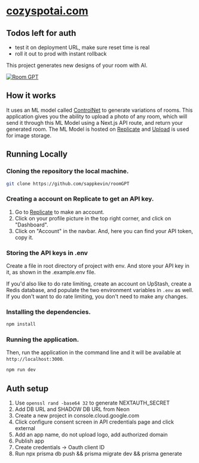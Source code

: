 
# [cozyspotai.com](https://cozyspotai.com)

## Todos left for auth

- test it on deployment URL, make sure reset time is real
- roll it out to prod with instant rollback

This project generates new designs of your room with AI.

[![Room GPT](./public/screenshot.png)](https://cozyspotai.com)

## How it works

It uses an ML model called [ControlNet](https://github.com/lllyasviel/ControlNet) to generate variations of rooms. This application gives you the ability to upload a photo of any room, which will send it through this ML Model using a Next.js API route, and return your generated room. The ML Model is hosted on [Replicate](https://replicate.com) and [Upload](https://upload.io) is used for image storage.

## Running Locally

### Cloning the repository the local machine.

```bash
git clone https://github.com/sappkevin/roomGPT
```

### Creating a account on Replicate to get an API key.

1. Go to [Replicate](https://replicate.com/) to make an account.
2. Click on your profile picture in the top right corner, and click on "Dashboard".
3. Click on "Account" in the navbar. And, here you can find your API token, copy it.

### Storing the API keys in .env

Create a file in root directory of project with env. And store your API key in it, as shown in the .example.env file.

If you'd also like to do rate limiting, create an account on UpStash, create a Redis database, and populate the two environment variables in `.env` as well. If you don't want to do rate limiting, you don't need to make any changes.

### Installing the dependencies.

```bash
npm install
```

### Running the application.

Then, run the application in the command line and it will be available at `http://localhost:3000`.

```bash
npm run dev
```

## Auth setup

1. Use `openssl rand -base64 32` to generate NEXTAUTH_SECRET
2. Add DB URL and SHADOW DB URL from Neon
3. Create a new project in console.cloud.google.com
4. Click configure consent screen in API credentials page and click external
5. Add an app name, do not upload logo, add authorized domain
6. Publish app
7. Create credentials -> Oauth client ID
8. Run npx prisma db push && prisma migrate dev && prisma generate
